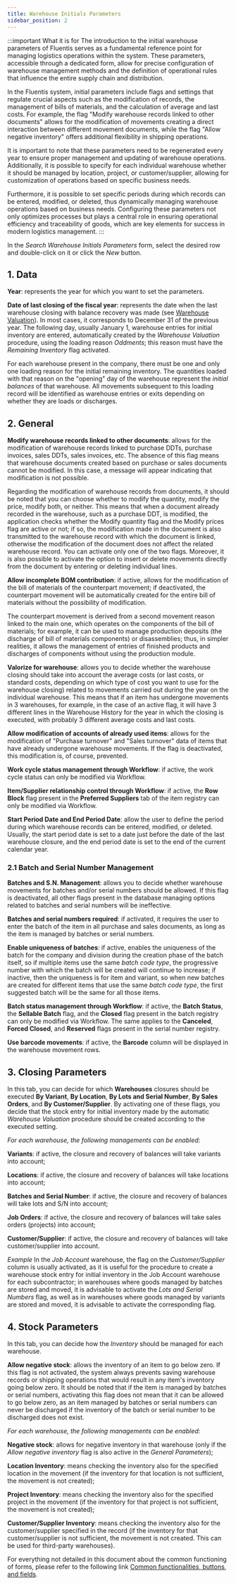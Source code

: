 ```yaml
---
title: Warehouse Initials Parameters
sidebar_position: 2
---
```


:::important What it is for
The introduction to the initial warehouse parameters of Fluentis serves as a fundamental reference point for managing logistics operations within the system. These parameters, accessible through a dedicated form, allow for precise configuration of warehouse management methods and the definition of operational rules that influence the entire supply chain and distribution.

In the Fluentis system, initial parameters include flags and settings that regulate crucial aspects such as the modification of records, the management of bills of materials, and the calculation of average and last costs. For example, the flag "Modify warehouse records linked to other documents" allows for the modification of movements creating a direct interaction between different movement documents, while the flag "Allow negative inventory" offers additional flexibility in shipping operations.

It is important to note that these parameters need to be regenerated every year to ensure proper management and updating of warehouse operations. Additionally, it is possible to specify for each individual warehouse whether it should be managed by location, project, or customer/supplier, allowing for customization of operations based on specific business needs.

Furthermore, it is possible to set specific periods during which records can be entered, modified, or deleted, thus dynamically managing warehouse operations based on business needs. Configuring these parameters not only optimizes processes but plays a central role in ensuring operational efficiency and traceability of goods, which are key elements for success in modern logistics management.
:::

In the *Search Warehouse Initials Parameters* form, select the desired row and double-click on it or click the *New* button.

## 1. Data

**Year**: represents the year for which you want to set the parameters.

**Date of last closing of the fiscal year**: represents the date when the last warehouse closing with balance recovery was made (see [Warehouse Valuation](/docs/logistics/physical-inventory/warehouse-valorization)). In most cases, it corresponds to December 31 of the previous year. The following day, usually January 1, warehouse entries for initial inventory are entered, automatically created by the *Warehouse Valuation* procedure, using the loading reason *Oddments*; this reason must have the *Remaining Inventory* flag activated.

For each warehouse present in the company, there must be one and only one loading reason for the initial remaining inventory. The quantities loaded with that reason on the "opening" day of the warehouse represent the *initial balances* of that warehouse. All movements subsequent to this loading record will be identified as warehouse entries or exits depending on whether they are loads or discharges.

## 2. General

**Modify warehouse records linked to other documents**: allows for the modification of warehouse records linked to purchase DDTs, purchase invoices, sales DDTs, sales invoices, etc. The absence of this flag means that warehouse documents created based on purchase or sales documents cannot be modified. In this case, a message will appear indicating that modification is not possible.

Regarding the modification of warehouse records from documents, it should be noted that you can choose whether to modify the quantity, modify the price, modify both, or neither. This means that when a document already recorded in the warehouse, such as a purchase DDT, is modified, the application checks whether the Modify quantity flag and the Modify prices flag are active or not; if so, the modification made in the document is also transmitted to the warehouse record with which the document is linked, otherwise the modification of the document does not affect the related warehouse record. You can activate only one of the two flags. Moreover, it is also possible to activate the option to insert or delete movements directly from the document by entering or deleting individual lines.

**Allow incomplete BOM contribution**: if active, allows for the modification of the bill of materials of the counterpart movement; if deactivated, the counterpart movement will be automatically created for the entire bill of materials without the possibility of modification.

The counterpart movement is derived from a second movement reason linked to the main one, which operates on the components of the bill of materials; for example, it can be used to manage production deposits (the discharge of bill of materials components) or disassemblies; thus, in simpler realities, it allows the management of entries of finished products and discharges of components without using the production module.  

**Valorize for warehouse**: allows you to decide whether the warehouse closing should take into account the average costs (or last costs, or standard costs, depending on which type of cost you want to use for the warehouse closing) related to movements carried out during the year on the individual warehouse. This means that if an item has undergone movements in 3 warehouses, for example, in the case of an active flag, it will have 3 different lines in the Warehouse History for the year in which the closing is executed, with probably 3 different average costs and last costs.

**Allow modification of accounts of already used items**: allows for the modification of "Purchase turnover" and "Sales turnover" data of items that have already undergone warehouse movements. If the flag is deactivated, this modification is, of course, prevented. 

**Work cycle status management through Workflow**: if active, the work cycle status can only be modified via Workflow.

**Item/Supplier relationship control through Workflow**: if active, the **Row Block** flag present in the **Preferred Suppliers** tab of the item registry can only be modified via Workflow.

**Start Period Date and End Period Date**: allow the user to define the period during which warehouse records can be entered, modified, or deleted. Usually, the start period date is set to a date just before the date of the last warehouse closure, and the end period date is set to the end of the current calendar year. 

### 2.1 Batch and Serial Number Management

**Batches and S.N. Management**: allows you to decide whether warehouse movements for batches and/or serial numbers should be allowed. If this flag is deactivated, all other flags present in the database managing options related to batches and serial numbers will be ineffective.

**Batches and serial numbers required**: if activated, it requires the user to enter the batch of the item in all purchase and sales documents, as long as the item is managed by batches or serial numbers.

**Enable uniqueness of batches**: if active, enables the uniqueness of the batch for the company and division during the creation phase of the batch itself, so if multiple items use the same *batch code type*, the progressive number with which the batch will be created will continue to increase; if inactive, then the uniqueness is for item and variant, so when new batches are created for different items that use the same *batch code type*, the first suggested batch will be the same for all those items. 

**Batch status management through Workflow**: if active, the **Batch Status**, the **Sellable Batch** flag, and the **Closed** flag present in the batch registry can only be modified via Workflow. The same applies to the **Canceled**, **Forced Closed**, and **Reserved** flags present in the serial number registry.

**Use barcode movements**: if active, the **Barcode** column will be displayed in the warehouse movement rows.        

## 3. Closing Parameters

In this tab, you can decide for which **Warehouses** closures should be executed **By Variant**, **By Location**, **By Lots and Serial Number**, **By Sales Orders**, and **By Customer/Supplier**. By activating one of these flags, you decide that the stock entry for initial inventory made by the automatic *Warehouse Valuation* procedure should be created according to the executed setting.

*For each warehouse, the following managements can be enabled*:	

**Variants**: if active, the closure and recovery of balances will take variants into account;	

**Locations**: if active, the closure and recovery of balances will take locations into account;	

**Batches and Serial Number**: if active, the closure and recovery of balances will take lots and S/N into account;	

**Job Orders**: if active, the closure and recovery of balances will take sales orders (projects) into account;	

**Customer/Supplier**: if active, the closure and recovery of balances will take customer/supplier into account. 	

*Example*
In the *Job Account* warehouse, the flag on the *Customer/Supplier* column is usually activated, as it is useful for the procedure to create a warehouse stock entry for initial inventory in the Job Account warehouse for each subcontractor; in warehouses where goods managed by batches are stored and moved, it is advisable to activate the *Lots and Serial Numbers* flag, as well as in warehouses where goods managed by variants are stored and moved, it is advisable to activate the corresponding flag.


## 4. Stock Parameters

In this tab, you can decide how the *Inventory* should be managed for each warehouse.

**Allow negative stock**: allows the inventory of an item to go below zero. If this flag is not activated, the system always prevents saving warehouse records or shipping operations that would result in any item's inventory going below zero. It should be noted that if the item is managed by batches or serial numbers, activating this flag does not mean that it can be allowed to go below zero, as an item managed by batches or serial numbers can never be discharged if the inventory of the batch or serial number to be discharged does not exist.

*For each warehouse, the following managements can be enabled*:	

**Negative stock**: allows for negative inventory in that warehouse (only if the *Allow negative inventory* flag is also active in the *General Parameters*); 

**Location Inventory**: means checking the inventory also for the specified location in the movement (if the inventory for that location is not sufficient, the movement is not created); 

**Project Inventory**: means checking the inventory also for the specified project in the movement (if the inventory for that project is not sufficient, the movement is not created); 

**Customer/Supplier Inventory**: means checking the inventory also for the customer/supplier specified in the record (if the inventory for that customer/supplier is not sufficient, the movement is not created. This can be used for third-party warehouses).

For everything not detailed in this document about the common functioning of forms, please refer to the following link [Common functionalities, buttons, and fields](/docs/guide/common).